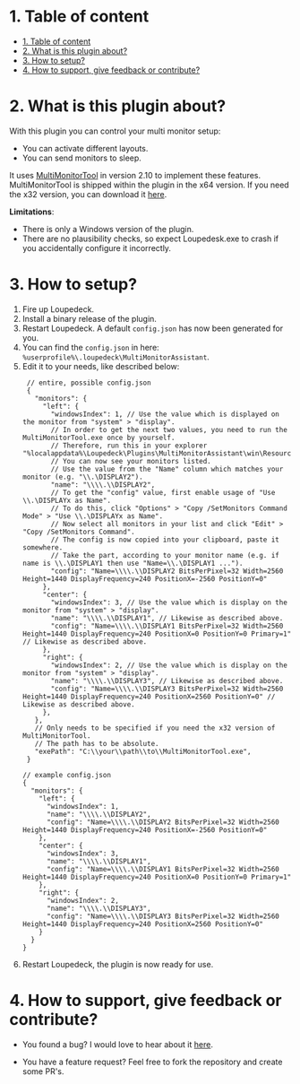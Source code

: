 ﻿# 1. Table of content
- [1. Table of content](#1-table-of-content)
- [2. What is this plugin about?](#2-what-is-this-plugin-about)
- [3. How to setup?](#3-how-to-setup)
- [4. How to support, give feedback or contribute?](#4-how-to-support-give-feedback-or-contribute)

# 2. What is this plugin about?

With this plugin you can control your multi monitor setup:

* You can activate different layouts.
* You can send monitors to sleep.

It uses [MultiMonitorTool](https://www.nirsoft.net/utils/multi_monitor_tool.html) in version 2.10 to implement these features.
MultiMonitorTool is shipped within the plugin in the x64 version.
If you need the x32 version, you can download it [here](https://www.nirsoft.net/utils/multimonitortool.zip).

**Limitations**:

* There is only a Windows version of the plugin.
* There are no plausibility checks, so expect Loupedesk.exe to crash if you accidentally configure it incorrectly.

# 3. How to setup?

1. Fire up Loupedeck.
2. Install a binary release of the plugin.
3. Restart Loupedeck. A default `config.json` has now been generated for you.
4. You can find the `config.json` in here: `%userprofile%\.loupedeck\MultiMonitorAssistant`.
5. Edit it to your needs, like described below:
   ```json5
    // entire, possible config.json
    {
      "monitors": {
        "left": {
          "windowsIndex": 1, // Use the value which is displayed on the monitor from "system" > "display".
          // In order to get the next two values, you need to run the MultiMonitorTool.exe once by yourself.
          // Therefore, run this in your explorer "%localappdata%\Loupedeck\Plugins\MultiMonitorAssistant\win\Resources\MultiMonitorTool\MultiMonitorTool.exe".
          // You can now see your monitors listed.
          // Use the value from the "Name" column which matches your monitor (e.g. "\\.\DISPLAY2").
          "name": "\\\\.\\DISPLAY2",
          // To get the "config" value, first enable usage of "Use \\.\DISPLAYx as Name".
          // To do this, click "Options" > "Copy /SetMonitors Command Mode" > "Use \\.\DISPLAYx as Name".
          // Now select all monitors in your list and click "Edit" > "Copy /SetMonitors Command".
          // The config is now copied into your clipboard, paste it somewhere.
          // Take the part, according to your monitor name (e.g. if name is \\.\DISPLAY1 then use "Name=\\.\DISPLAY1 ...").
          "config": "Name=\\\\.\\DISPLAY2 BitsPerPixel=32 Width=2560 Height=1440 DisplayFrequency=240 PositionX=-2560 PositionY=0"
        },
        "center": {
          "windowsIndex": 3, // Use the value which is display on the monitor from "system" > "display".
          "name": "\\\\.\\DISPLAY1", // Likewise as described above.
          "config": "Name=\\\\.\\DISPLAY1 BitsPerPixel=32 Width=2560 Height=1440 DisplayFrequency=240 PositionX=0 PositionY=0 Primary=1" // Likewise as described above.
        },
        "right": {
          "windowsIndex": 2, // Use the value which is display on the monitor from "system" > "display".
          "name": "\\\\.\\DISPLAY3", // Likewise as described above.
          "config": "Name=\\\\.\\DISPLAY3 BitsPerPixel=32 Width=2560 Height=1440 DisplayFrequency=240 PositionX=2560 PositionY=0" // Likewise as described above.
        },
      },
      // Only needs to be specified if you need the x32 version of MultiMonitorTool.
      // The path has to be absolute.
      "exePath": "C:\\your\\path\\to\\MultiMonitorTool.exe",
    }
    ```
    ```json5
    // example config.json
    {
      "monitors": {
        "left": {
          "windowsIndex": 1,
          "name": "\\\\.\\DISPLAY2",
          "config": "Name=\\\\.\\DISPLAY2 BitsPerPixel=32 Width=2560 Height=1440 DisplayFrequency=240 PositionX=-2560 PositionY=0"
        },
        "center": {
          "windowsIndex": 3,
          "name": "\\\\.\\DISPLAY1",
          "config": "Name=\\\\.\\DISPLAY1 BitsPerPixel=32 Width=2560 Height=1440 DisplayFrequency=240 PositionX=0 PositionY=0 Primary=1"
        },
        "right": {
          "windowsIndex": 2,
          "name": "\\\\.\\DISPLAY3",
          "config": "Name=\\\\.\\DISPLAY3 BitsPerPixel=32 Width=2560 Height=1440 DisplayFrequency=240 PositionX=2560 PositionY=0"
        }
      }
    }
    ```
6. Restart Loupedeck, the plugin is now ready for use.

# 4. How to support, give feedback or contribute?

* You found a bug?
  I would love to hear about it [here](https://github.com/coding-bara/Loupedeck-MultiMonitorAssistantPlugin/issues/new/choose).

* You have a feature request?
  Feel free to fork the repository and create some PR's.

